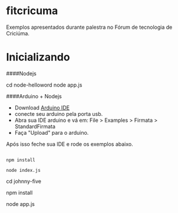fitcricuma
==========

Exemplos apresentados durante palestra no Fórum de tecnologia de Criciúma.

Inicializando
==========
####Nodejs

cd node-helloword
node app.js

####Arduino + Nodejs

- Download [Arduino IDE](http://arduino.cc/en/main/software)
- conecte seu arduino pela porta usb.
- Abra sua IDE arduino e vá em: File > Examples > Firmata > StandardFirmata
- Faça "Upload" para o arduino.

Após isso feche sua IDE e rode os exemplos abaixo.

``` cd demolamp

npm install

node index.js

``` 
cd johnny-five

npm install

node app.js
